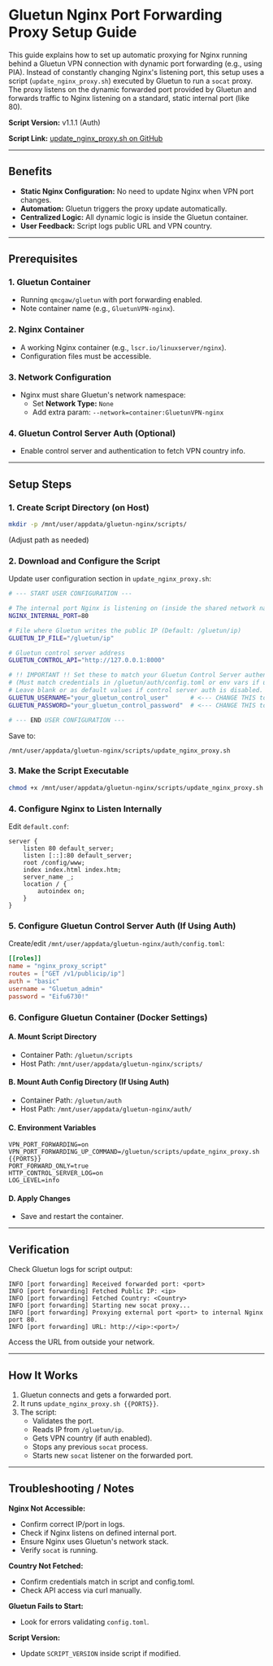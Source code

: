 # Gluetun Nginx Port Forwarding Proxy Setup Guide

This guide explains how to set up automatic proxying for Nginx running behind a Gluetun VPN connection with dynamic port forwarding (e.g., using PIA). Instead of constantly changing Nginx's listening port, this setup uses a script (`update_nginx_proxy.sh`) executed by Gluetun to run a `socat` proxy. The proxy listens on the dynamic forwarded port provided by Gluetun and forwards traffic to Nginx listening on a standard, static internal port (like 80).

**Script Version:** v1.1.1 (Auth)

**Script Link:** [update_nginx_proxy.sh on GitHub](https://github.com/RzrZrx/Gluetun-qBittorrent-Port-Updater-Script-For-unRAID/blob/main/Script/update_nginx_proxy.sh)

---

## Benefits

- **Static Nginx Configuration:** No need to update Nginx when VPN port changes.
- **Automation:** Gluetun triggers the proxy update automatically.
- **Centralized Logic:** All dynamic logic is inside the Gluetun container.
- **User Feedback:** Script logs public URL and VPN country.

---

## Prerequisites

### 1. Gluetun Container
- Running `qmcgaw/gluetun` with port forwarding enabled.
- Note container name (e.g., `GluetunVPN-nginx`).

### 2. Nginx Container
- A working Nginx container (e.g., `lscr.io/linuxserver/nginx`).
- Configuration files must be accessible.

### 3. Network Configuration
- Nginx must share Gluetun's network namespace:
  - Set **Network Type:** `None`
  - Add extra param: `--network=container:GluetunVPN-nginx`

### 4. Gluetun Control Server Auth (Optional)
- Enable control server and authentication to fetch VPN country info.

---

## Setup Steps

### 1. Create Script Directory (on Host)
```bash
mkdir -p /mnt/user/appdata/gluetun-nginx/scripts/
```
(Adjust path as needed)

### 2. Download and Configure the Script
Update user configuration section in `update_nginx_proxy.sh`:
```bash
# --- START USER CONFIGURATION ---

# The internal port Nginx is listening on (inside the shared network namespace)
NGINX_INTERNAL_PORT=80

# File where Gluetun writes the public IP (Default: /gluetun/ip)
GLUETUN_IP_FILE="/gluetun/ip"

# Gluetun control server address
GLUETUN_CONTROL_API="http://127.0.0.1:8000"

# !! IMPORTANT !! Set these to match your Gluetun Control Server authentication
# (Must match credentials in /gluetun/auth/config.toml or env vars if used)
# Leave blank or as default values if control server auth is disabled.
GLUETUN_USERNAME="your_gluetun_control_user"      # <--- CHANGE THIS to your Gluetun control user
GLUETUN_PASSWORD="your_gluetun_control_password"  # <--- CHANGE THIS to your Gluetun control password

# --- END USER CONFIGURATION ---
```
Save to:
```
/mnt/user/appdata/gluetun-nginx/scripts/update_nginx_proxy.sh
```

### 3. Make the Script Executable
```bash
chmod +x /mnt/user/appdata/gluetun-nginx/scripts/update_nginx_proxy.sh
```

### 4. Configure Nginx to Listen Internally
Edit `default.conf`:
```nginx
server {
    listen 80 default_server;
    listen [::]:80 default_server;
    root /config/www;
    index index.html index.htm;
    server_name _;
    location / {
        autoindex on;
    }
}
```

### 5. Configure Gluetun Control Server Auth (If Using Auth)
Create/edit `/mnt/user/appdata/gluetun-nginx/auth/config.toml`:
```toml
[[roles]]
name = "nginx_proxy_script"
routes = ["GET /v1/publicip/ip"]
auth = "basic"
username = "Gluetun_admin"
password = "Eifu6730!"
```

### 6. Configure Gluetun Container (Docker Settings)
#### A. Mount Script Directory
- Container Path: `/gluetun/scripts`
- Host Path: `/mnt/user/appdata/gluetun-nginx/scripts/`

#### B. Mount Auth Config Directory (If Using Auth)
- Container Path: `/gluetun/auth`
- Host Path: `/mnt/user/appdata/gluetun-nginx/auth/`

#### C. Environment Variables
```env
VPN_PORT_FORWARDING=on
VPN_PORT_FORWARDING_UP_COMMAND=/gluetun/scripts/update_nginx_proxy.sh {{PORTS}}
PORT_FORWARD_ONLY=true
HTTP_CONTROL_SERVER_LOG=on
LOG_LEVEL=info
```

#### D. Apply Changes
- Save and restart the container.

---

## Verification

Check Gluetun logs for script output:
```
INFO [port forwarding] Received forwarded port: <port>
INFO [port forwarding] Fetched Public IP: <ip>
INFO [port forwarding] Fetched Country: <Country>
INFO [port forwarding] Starting new socat proxy...
INFO [port forwarding] Proxying external port <port> to internal Nginx port 80.
INFO [port forwarding] URL: http://<ip>:<port>/
```

Access the URL from outside your network.

---

## How It Works

1. Gluetun connects and gets a forwarded port.
2. It runs `update_nginx_proxy.sh {{PORTS}}`.
3. The script:
   - Validates the port.
   - Reads IP from `/gluetun/ip`.
   - Gets VPN country (if auth enabled).
   - Stops any previous `socat` process.
   - Starts new `socat` listener on the forwarded port.

---

## Troubleshooting / Notes

**Nginx Not Accessible:**
- Confirm correct IP/port in logs.
- Check if Nginx listens on defined internal port.
- Ensure Nginx uses Gluetun's network stack.
- Verify `socat` is running.

**Country Not Fetched:**
- Confirm credentials match in script and config.toml.
- Check API access via curl manually.

**Gluetun Fails to Start:**
- Look for errors validating `config.toml`.

**Script Version:**
- Update `SCRIPT_VERSION` inside script if modified.

